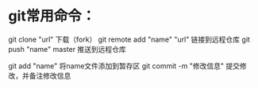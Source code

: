 # git常用命令：
git clone "url"	下载（fork）
git remote add "name" "url"	链接到远程仓库
git push "name" master	推送到远程仓库

git add "name"	将name文件添加到暂存区
git commit -m "修改信息"	提交修改，并备注修改信息